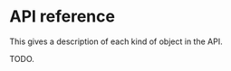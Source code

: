 <!-- -*- fill-column: 100 -*- -->
# API reference

This gives a description of each kind of object in the API.

TODO.
